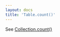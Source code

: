 ```yaml
---
layout: docs
title: 'Table.count()'
---
```


See [Collection.count()](/docs/Collection/Collection.count())
